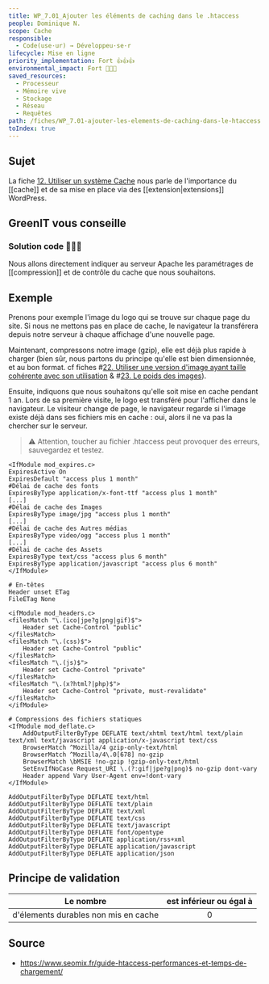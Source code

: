 ```yaml
---
title: WP_7.01_Ajouter les éléments de caching dans le .htaccess
people: Dominique N.
scope: Cache
responsible:
  - Code(use·ur) → Développeu·se·r
lifecycle: Mise en ligne
priority_implementation: Fort 👍👍👍
environmental_impact: Fort 🌱🌱🌱
saved_resources:
  - Processeur
  - Mémoire vive
  - Stockage
  - Réseau
  - Requêtes
path: /fiches/WP_7.01-ajouter-les-elements-de-caching-dans-le-htaccess
toIndex: true
---
```


## Sujet

La fiche [12. Utiliser un système Cache](./12.%20Utiliser%20un%20syst%C3%A8me%20Cache.md) nous parle de l'importance du [[cache]] et de sa mise en place via des [[extension|extensions]] WordPress.

## GreenIT vous conseille

### Solution code 🌱🌱🌱

Nous allons directement indiquer au serveur Apache les paramétrages de [[compression]] et de contrôle du cache que nous souhaitons.

## Exemple

Prenons pour exemple l'image du logo qui se trouve sur chaque page du site. Si nous ne mettons pas en place de cache, le navigateur la transférera depuis notre serveur à chaque affichage d'une nouvelle page.

Maintenant, compressons notre image (gzip), elle est déjà plus rapide à charger (bien sûr, nous partons du principe qu'elle est bien dimensionnée, et au bon format. cf fiches #[22. Utiliser une version d'image ayant taille cohérente avec son utilisation](./22.utiliser-une-version-d-image-ayant-taille-cohérente-avec-son-utilisation.md) & #[23. Le poids des images](./23.%20Le%20poids%20des%20images.md)).

Ensuite, indiquons que nous souhaitons qu'elle soit mise en cache pendant 1 an.
Lors de sa première visite, le logo est transféré pour l'afficher dans le navigateur. Le visiteur change de page, le navigateur regarde si l'image existe déjà dans ses fichiers mis en cache : oui, alors il ne va pas la chercher sur le serveur.

> ⚠️ Attention, toucher au fichier .htaccess peut provoquer des erreurs, sauvegardez et testez.

```apacheconf
<IfModule mod_expires.c>
ExpiresActive On
ExpiresDefault "access plus 1 month"
#Délai de cache des fonts
ExpiresByType application/x-font-ttf "access plus 1 month"
[...]
#Délai de cache des Images
ExpiresByType image/jpg "access plus 1 month"
[...]
#Délai de cache des Autres médias
ExpiresByType video/ogg "access plus 1 month"
[...]
#Délai de cache des Assets
ExpiresByType text/css "access plus 6 month"
ExpiresByType application/javascript "access plus 6 month"
</IfModule>

# En-têtes
Header unset ETag
FileETag None

<ifModule mod_headers.c>
<filesMatch "\.(ico|jpe?g|png|gif)$">
    Header set Cache-Control "public"
</filesMatch>
<filesMatch "\.(css)$">
    Header set Cache-Control "public"
</filesMatch>
<filesMatch "\.(js)$">
    Header set Cache-Control "private"
</filesMatch>
<filesMatch "\.(x?html?|php)$">
    Header set Cache-Control "private, must-revalidate"
</filesMatch>
</ifModule>

# Compressions des fichiers statiques
<IfModule mod_deflate.c>
    AddOutputFilterByType DEFLATE text/xhtml text/html text/plain text/xml text/javascript application/x-javascript text/css
    BrowserMatch ^Mozilla/4 gzip-only-text/html
    BrowserMatch ^Mozilla/4\.0[678] no-gzip
    BrowserMatch \bMSIE !no-gzip !gzip-only-text/html
    SetEnvIfNoCase Request_URI \.(?:gif|jpe?g|png)$ no-gzip dont-vary
    Header append Vary User-Agent env=!dont-vary
</IfModule>

AddOutputFilterByType DEFLATE text/html
AddOutputFilterByType DEFLATE text/plain
AddOutputFilterByType DEFLATE text/xml
AddOutputFilterByType DEFLATE text/css
AddOutputFilterByType DEFLATE text/javascript
AddOutputFilterByType DEFLATE font/opentype
AddOutputFilterByType DEFLATE application/rss+xml
AddOutputFilterByType DEFLATE application/javascript
AddOutputFilterByType DEFLATE application/json
```

## Principe de validation

| Le nombre                            | est inférieur ou égal à |
| ------------------------------------ | :---------------------: |
| d'élements durables non mis en cache |            0            |

## Source

- <https://www.seomix.fr/guide-htaccess-performances-et-temps-de-chargement/>
